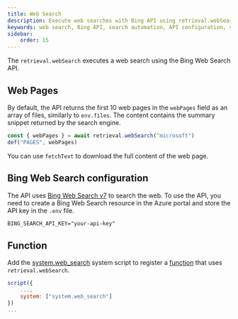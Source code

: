 ```yaml
---
title: Web Search
description: Execute web searches with Bing API using retrieval.webSearch in scripts.
keywords: web search, Bing API, search automation, API configuration, search function
sidebar:
    order: 15
---
```


The `retrieval.webSearch` executes a web search using the Bing Web Search API.

## Web Pages

By default, the API returns the first 10 web pages in the `webPages` field
as an array of files, similarly to `env.files`. The content contains
the summary snippet returned by the search engine.

```js
const { webPages } = await retrieval.webSearch("microsoft")
def("PAGES", webPages)
```

You can use `fetchText` to download the full content of the web page.

## Bing Web Search configuration

The API uses [Bing Web Search v7](https://learn.microsoft.com/en-us/bing/search-apis/bing-web-search/overview) to search the web. To use the API, you need to create a Bing Web Search resource in the Azure portal and store the API key in the `.env` file.

```txt title=".env"
BING_SEARCH_API_KEY="your-api-key"
```

## Function

Add the [system.web_search](https://github.com/microsoft/genaiscript/blob/main/packages/core/src/genaisrc/system.web_search.genai.js) system script to register a [function](/genaiscript/reference/scripts/functions) that uses `retrieval.webSearch`.

```js
script({
    ...,
    system: ["system.web_search"]
})
...
```
